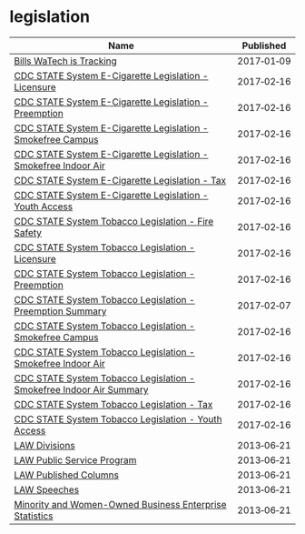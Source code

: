 # legislation

Name | Published
---- | ---------
[Bills WaTech is Tracking](../datasets/qqak-79dr.md) | 2017&#x2011;01&#x2011;09
[CDC STATE System E-Cigarette Legislation - Licensure](../datasets/ne52-uraz.md) | 2017&#x2011;02&#x2011;16
[CDC STATE System E-Cigarette Legislation - Preemption](../datasets/piju-vf3p.md) | 2017&#x2011;02&#x2011;16
[CDC STATE System E-Cigarette Legislation - Smokefree Campus](../datasets/itia-u6fu.md) | 2017&#x2011;02&#x2011;16
[CDC STATE System E-Cigarette Legislation - Smokefree Indoor Air](../datasets/wan8-w4er.md) | 2017&#x2011;02&#x2011;16
[CDC STATE System E-Cigarette Legislation - Tax](../datasets/kwbr-syv2.md) | 2017&#x2011;02&#x2011;16
[CDC STATE System E-Cigarette Legislation - Youth Access](../datasets/8zea-kwnt.md) | 2017&#x2011;02&#x2011;16
[CDC STATE System Tobacco Legislation - Fire Safety](../datasets/isz8-idbx.md) | 2017&#x2011;02&#x2011;16
[CDC STATE System Tobacco Legislation - Licensure](../datasets/eb4y-d4ic.md) | 2017&#x2011;02&#x2011;16
[CDC STATE System Tobacco Legislation - Preemption](../datasets/xsta-sbh5.md) | 2017&#x2011;02&#x2011;16
[CDC STATE System Tobacco Legislation - Preemption Summary](../datasets/hj2x-85ya.md) | 2017&#x2011;02&#x2011;07
[CDC STATE System Tobacco Legislation - Smokefree Campus](../datasets/yhkp-cczf.md) | 2017&#x2011;02&#x2011;16
[CDC STATE System Tobacco Legislation - Smokefree Indoor Air](../datasets/32fd-hyzc.md) | 2017&#x2011;02&#x2011;16
[CDC STATE System Tobacco Legislation - Smokefree Indoor Air Summary](../datasets/2snk-eav4.md) | 2017&#x2011;02&#x2011;16
[CDC STATE System Tobacco Legislation - Tax](../datasets/2dwv-vfam.md) | 2017&#x2011;02&#x2011;16
[CDC STATE System Tobacco Legislation - Youth Access](../datasets/hgv5-3wrn.md) | 2017&#x2011;02&#x2011;16
[LAW Divisions](../datasets/4se9-mk53.md) | 2013&#x2011;06&#x2011;21
[LAW Public Service Program](../datasets/yk6f-pa7p.md) | 2013&#x2011;06&#x2011;21
[LAW Published Columns](../datasets/d84z-5kap.md) | 2013&#x2011;06&#x2011;21
[LAW Speeches](../datasets/g7ir-4pf8.md) | 2013&#x2011;06&#x2011;21
[Minority and Women-Owned Business Enterprise Statistics](../datasets/svyi-maaj.md) | 2013&#x2011;06&#x2011;21


